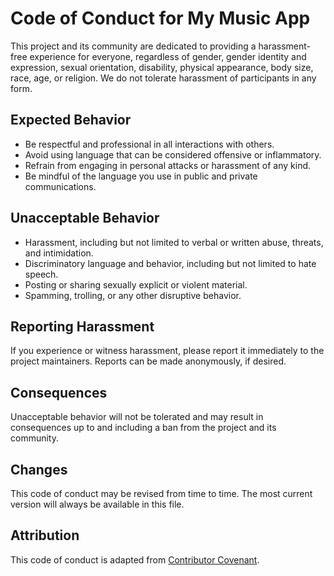 # Code of Conduct for My Music App

This project and its community are dedicated to providing a harassment-free experience for everyone, regardless of gender, gender identity and expression, sexual orientation, disability, physical appearance, body size, race, age, or religion. We do not tolerate harassment of participants in any form.

## Expected Behavior

- Be respectful and professional in all interactions with others.
- Avoid using language that can be considered offensive or inflammatory.
- Refrain from engaging in personal attacks or harassment of any kind.
- Be mindful of the language you use in public and private communications.

## Unacceptable Behavior

- Harassment, including but not limited to verbal or written abuse, threats, and intimidation.
- Discriminatory language and behavior, including but not limited to hate speech.
- Posting or sharing sexually explicit or violent material.
- Spamming, trolling, or any other disruptive behavior.

## Reporting Harassment

If you experience or witness harassment, please report it immediately to the project maintainers. Reports can be made anonymously, if desired.

## Consequences

Unacceptable behavior will not be tolerated and may result in consequences up to and including a ban from the project and its community.

## Changes

This code of conduct may be revised from time to time. The most current version will always be available in this file.

## Attribution

This code of conduct is adapted from [Contributor Covenant](https://www.contributor-covenant.org/).
